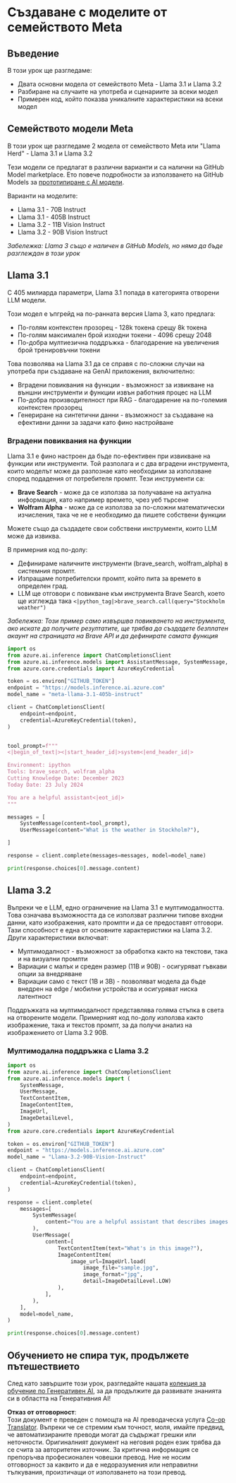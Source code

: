 <!--
CO_OP_TRANSLATOR_METADATA:
{
  "original_hash": "4c2a0b0c738b649ef049fb99a23be661",
  "translation_date": "2025-07-09T19:13:23+00:00",
  "source_file": "21-meta/README.md",
  "language_code": "bg"
}
-->
# Създаване с моделите от семейството Meta

## Въведение

В този урок ще разгледаме:

- Двата основни модела от семейството Meta - Llama 3.1 и Llama 3.2  
- Разбиране на случаите на употреба и сценариите за всеки модел  
- Примерен код, който показва уникалните характеристики на всеки модел  

## Семейството модели Meta

В този урок ще разгледаме 2 модела от семейството Meta или "Llama Herd" - Llama 3.1 и Llama 3.2

Тези модели се предлагат в различни варианти и са налични на GitHub Model marketplace. Ето повече подробности за използването на GitHub Models за [прототипиране с AI модели](https://docs.github.com/en/github-models/prototyping-with-ai-models?WT.mc_id=academic-105485-koreyst).

Варианти на моделите:  
- Llama 3.1 - 70B Instruct  
- Llama 3.1 - 405B Instruct  
- Llama 3.2 - 11B Vision Instruct  
- Llama 3.2 - 90B Vision Instruct  

*Забележка: Llama 3 също е наличен в GitHub Models, но няма да бъде разглеждан в този урок*

## Llama 3.1

С 405 милиарда параметри, Llama 3.1 попада в категорията отворени LLM модели.

Този модел е ъпгрейд на по-ранната версия Llama 3, като предлага:

- По-голям контекстен прозорец - 128k токена срещу 8k токена  
- По-голям максимален брой изходни токени - 4096 срещу 2048  
- По-добра мултиезична поддръжка - благодарение на увеличения брой тренировъчни токени  

Това позволява на Llama 3.1 да се справя с по-сложни случаи на употреба при създаване на GenAI приложения, включително:  
- Вградени повиквания на функции - възможност за извикване на външни инструменти и функции извън работния процес на LLM  
- По-добра производителност при RAG - благодарение на по-големия контекстен прозорец  
- Генериране на синтетични данни - възможност за създаване на ефективни данни за задачи като фино настройване  

### Вградени повиквания на функции

Llama 3.1 е фино настроен да бъде по-ефективен при извикване на функции или инструменти. Той разполага и с два вградени инструмента, които моделът може да разпознае като необходими за използване според подадения от потребителя промпт. Тези инструменти са:

- **Brave Search** - може да се използва за получаване на актуална информация, като например времето, чрез уеб търсене  
- **Wolfram Alpha** - може да се използва за по-сложни математически изчисления, така че не е необходимо да пишете собствени функции  

Можете също да създадете свои собствени инструменти, които LLM може да извиква.

В примерния код по-долу:

- Дефинираме наличните инструменти (brave_search, wolfram_alpha) в системния промпт.  
- Изпращаме потребителски промпт, който пита за времето в определен град.  
- LLM ще отговори с повикване към инструмента Brave Search, което ще изглежда така `<|python_tag|>brave_search.call(query="Stockholm weather")`  

*Забележка: Този пример само извършва повикването на инструмента, ако искате да получите резултатите, ще трябва да създадете безплатен акаунт на страницата на Brave API и да дефинирате самата функция*  

```python 
import os
from azure.ai.inference import ChatCompletionsClient
from azure.ai.inference.models import AssistantMessage, SystemMessage, UserMessage
from azure.core.credentials import AzureKeyCredential

token = os.environ["GITHUB_TOKEN"]
endpoint = "https://models.inference.ai.azure.com"
model_name = "meta-llama-3.1-405b-instruct"

client = ChatCompletionsClient(
    endpoint=endpoint,
    credential=AzureKeyCredential(token),
)


tool_prompt=f"""
<|begin_of_text|><|start_header_id|>system<|end_header_id|>

Environment: ipython
Tools: brave_search, wolfram_alpha
Cutting Knowledge Date: December 2023
Today Date: 23 July 2024

You are a helpful assistant<|eot_id|>
"""

messages = [
    SystemMessage(content=tool_prompt),
    UserMessage(content="What is the weather in Stockholm?"),

]

response = client.complete(messages=messages, model=model_name)

print(response.choices[0].message.content)
```

## Llama 3.2

Въпреки че е LLM, едно ограничение на Llama 3.1 е мултимодалността. Това означава възможността да се използват различни типове входни данни, като изображения, като промпти и да се предоставят отговори. Тази способност е една от основните характеристики на Llama 3.2. Други характеристики включват:

- Мултимодалност - възможност за обработка както на текстови, така и на визуални промпти  
- Вариации с малък и среден размер (11B и 90B) - осигуряват гъвкави опции за внедряване  
- Вариации само с текст (1B и 3B) - позволяват модела да бъде внедрен на edge / мобилни устройства и осигуряват ниска латентност  

Поддръжката на мултимодалност представлява голяма стъпка в света на отворените модели. Примерният код по-долу използва както изображение, така и текстов промпт, за да получи анализ на изображението от Llama 3.2 90B.

### Мултимодална поддръжка с Llama 3.2

```python 
import os
from azure.ai.inference import ChatCompletionsClient
from azure.ai.inference.models import (
    SystemMessage,
    UserMessage,
    TextContentItem,
    ImageContentItem,
    ImageUrl,
    ImageDetailLevel,
)
from azure.core.credentials import AzureKeyCredential

token = os.environ["GITHUB_TOKEN"]
endpoint = "https://models.inference.ai.azure.com"
model_name = "Llama-3.2-90B-Vision-Instruct"

client = ChatCompletionsClient(
    endpoint=endpoint,
    credential=AzureKeyCredential(token),
)

response = client.complete(
    messages=[
        SystemMessage(
            content="You are a helpful assistant that describes images in details."
        ),
        UserMessage(
            content=[
                TextContentItem(text="What's in this image?"),
                ImageContentItem(
                    image_url=ImageUrl.load(
                        image_file="sample.jpg",
                        image_format="jpg",
                        detail=ImageDetailLevel.LOW)
                ),
            ],
        ),
    ],
    model=model_name,
)

print(response.choices[0].message.content)
```

## Обучението не спира тук, продължете пътешествието

След като завършите този урок, разгледайте нашата [колекция за обучение по Генеративен AI](https://aka.ms/genai-collection?WT.mc_id=academic-105485-koreyst), за да продължите да развивате знанията си в областта на Генеративния AI!

**Отказ от отговорност**:  
Този документ е преведен с помощта на AI преводаческа услуга [Co-op Translator](https://github.com/Azure/co-op-translator). Въпреки че се стремим към точност, моля, имайте предвид, че автоматизираните преводи могат да съдържат грешки или неточности. Оригиналният документ на неговия роден език трябва да се счита за авторитетен източник. За критична информация се препоръчва професионален човешки превод. Ние не носим отговорност за каквито и да е недоразумения или неправилни тълкувания, произтичащи от използването на този превод.